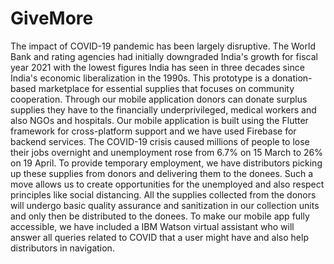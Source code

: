 # GiveMore

The impact of COVID-19 pandemic has been largely disruptive. The World Bank and rating agencies had initially downgraded India's growth for fiscal year 2021 with the lowest figures India has seen in three decades since India's economic liberalization in the 1990s. This prototype is a donation-based marketplace for essential supplies that focuses on community cooperation. Through our mobile application donors can donate surplus supplies they have to the financially underprivileged, medical workers and also NGOs and hospitals. Our mobile application is built using the Flutter framework for cross-platform support and we have used Firebase for backend services.
The COVID-19 crisis caused millions of people to lose their jobs overnight and unemployment rose from 6.7% on 15 March to 26% on 19 April. To provide temporary employment, we have distributors picking up these supplies from donors and delivering them to the donees. Such a move allows us to create opportunities for the unemployed and also respect principles like social distancing. 
All the supplies collected from the donors will undergo basic quality assurance and sanitization in our collection units and only then be distributed to the donees. 
To make our mobile app fully accessible, we have included a IBM Watson virtual assistant who will answer all queries related to COVID that a user might have and also help distributors in navigation.
